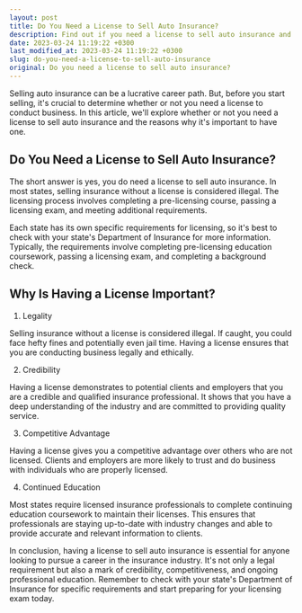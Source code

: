 ```yaml
---
layout: post
title: Do You Need a License to Sell Auto Insurance?
description: Find out if you need a license to sell auto insurance and why it's important to have one.
date: 2023-03-24 11:19:22 +0300
last_modified_at: 2023-03-24 11:19:22 +0300
slug: do-you-need-a-license-to-sell-auto-insurance
original: Do you need a license to sell auto insurance?
---
```

Selling auto insurance can be a lucrative career path. But, before you start selling, it's crucial to determine whether or not you need a license to conduct business. In this article, we'll explore whether or not you need a license to sell auto insurance and the reasons why it's important to have one.

## Do You Need a License to Sell Auto Insurance?

The short answer is yes, you do need a license to sell auto insurance. In most states, selling insurance without a license is considered illegal. The licensing process involves completing a pre-licensing course, passing a licensing exam, and meeting additional requirements.

Each state has its own specific requirements for licensing, so it's best to check with your state's Department of Insurance for more information. Typically, the requirements involve completing pre-licensing education coursework, passing a licensing exam, and completing a background check. 

## Why Is Having a License Important?

1. Legality

Selling insurance without a license is considered illegal. If caught, you could face hefty fines and potentially even jail time. Having a license ensures that you are conducting business legally and ethically.

2. Credibility 

Having a license demonstrates to potential clients and employers that you are a credible and qualified insurance professional. It shows that you have a deep understanding of the industry and are committed to providing quality service.

3. Competitive Advantage

Having a license gives you a competitive advantage over others who are not licensed. Clients and employers are more likely to trust and do business with individuals who are properly licensed.

4. Continued Education

Most states require licensed insurance professionals to complete continuing education coursework to maintain their licenses. This ensures that professionals are staying up-to-date with industry changes and able to provide accurate and relevant information to clients.

In conclusion, having a license to sell auto insurance is essential for anyone looking to pursue a career in the insurance industry. It's not only a legal requirement but also a mark of credibility, competitiveness, and ongoing professional education. Remember to check with your state's Department of Insurance for specific requirements and start preparing for your licensing exam today.